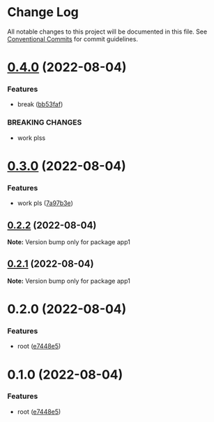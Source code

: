 # Change Log

All notable changes to this project will be documented in this file.
See [Conventional Commits](https://conventionalcommits.org) for commit guidelines.

# [0.4.0](https://github.com/kaijin1234/lerna-husky/compare/app1@0.3.0...app1@0.4.0) (2022-08-04)

### Features

- break ([bb53faf](https://github.com/kaijin1234/lerna-husky/commit/bb53faf8bcbcf9f129a7fec5bc3d2e39fe4e7726))

### BREAKING CHANGES

- work plss

# [0.3.0](https://github.com/kaijin1234/lerna-husky/compare/app1@0.2.2...app1@0.3.0) (2022-08-04)

### Features

- work pls ([7a97b3e](https://github.com/kaijin1234/lerna-husky/commit/7a97b3e52286ffb6411c22e838721e0620c89fe5))

## [0.2.2](https://github.com/kaijin1234/lerna-husky/compare/app1@0.2.1...app1@0.2.2) (2022-08-04)

**Note:** Version bump only for package app1

## [0.2.1](https://github.com/kaijin1234/lerna-husky/compare/app1@0.2.0...app1@0.2.1) (2022-08-04)

**Note:** Version bump only for package app1

# 0.2.0 (2022-08-04)

### Features

- root ([e7448e5](https://github.com/kaijin1234/lerna-husky/commit/e7448e5676e712ab0556069c248302b41758a269))

# 0.1.0 (2022-08-04)

### Features

- root ([e7448e5](https://github.com/kaijin1234/lerna-husky/commit/e7448e5676e712ab0556069c248302b41758a269))
